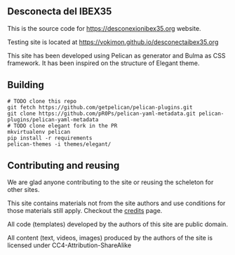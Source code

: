 ## Desconecta del IBEX35


This is the source code for <https://desconexionibex35.org> website.

Testing site is located at <https://vokimon.github.io/desconectaibex35.org>

This site has been developed using Pelican as generator
and Bulma as CSS framework.
It has been inspired on the structure of Elegant theme.

## Building

```
# TODO clone this repo
git fetch https://github.com/getpelican/pelican-plugins.git
git clone https://github.com/pR0Ps/pelican-yaml-metadata.git pelican-plugins/pelican-yaml-metadata
# TODO clone elegant fork in the PR
mkvirtualenv pelican
pip install -r requirements
pelican-themes -i themes/elegant/
```



## Contributing and reusing

We are glad anyone contributing to the site or reusing the scheleton for other sites.

This site contains materials not from the site authors and use conditions for
those materials still apply.
Checkout the [credits](AUTHORS) page.

All code (templates) developed by the authors of this site
are public domain.

All content (text, videos, images)
produced by the authors of the site is
licensed under CC4-Attribution-ShareAlike



